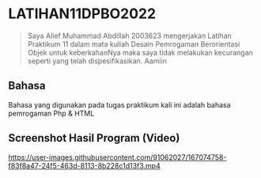 # LATIHAN11DPBO2022

>Saya Alief Muhammad Abdillah 2003623 mengerjakan Latihan Praktikum 11 dalam mata kuliah Desain Pemrogaman Berorientasi Objek untuk keberkahanNya maka saya tidak melakukan kecurangan seperti yang telah dispesifikasikan. Aamiin

## Bahasa
Bahasa yang digunakan pada tugas praktikum kali ini adalah bahasa pemrogaman Php & HTML

## Screenshot Hasil Program (Video)

https://user-images.githubusercontent.com/91062027/167074758-f83f8a47-24f5-463d-8113-8b228c1d13f3.mp4

